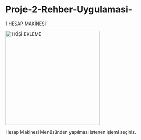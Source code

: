 # Proje-2-Rehber-Uygulamasi-

1.HESAP MAKİNESİ

<img width="295" alt="1 KİŞİ EKLEME" src="![Kişiekleme](https://github.com/OnatMudanyali/Proje-2-Rehber-Uygulamas-/assets/161920999/286c0768-37d8-402d-b300-ff7d1c76f364)">

Hesap Makinesi Menüsünden yapılması istenen işlemi seçiniz.


<h1></h1>
